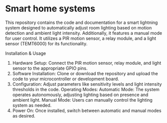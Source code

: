 # Smart home systems
This repository contains the code and documentation for a smart lightning system designed to automatically adjust room
lighting based on motion detection and ambient light intensity. 
Additionally, it features a manual mode for user control. It utilizes a PIR motion sensor, a
 relay module, and a light sensor (TEMT6000) for its functionality.

Installation & Usage
1. Hardware Setup: Connect the PIR motion sensor, relay module, and light sensor to the appropriate GPIO pins.
2. Software Installation: Clone or download the repository and upload the code to your microcontroller or development board.
3. Configuration: Adjust parameters like sensitivity levels and light intensity thresholds in the code.
Operating Modes:
	Automatic Mode: The system operates autonomously, adjusting lighting based on presence and ambient light.
	Manual Mode: Users can manually control the lighting system as needed.
4. Power On: Once installed, switch between automatic and manual modes as desired.
